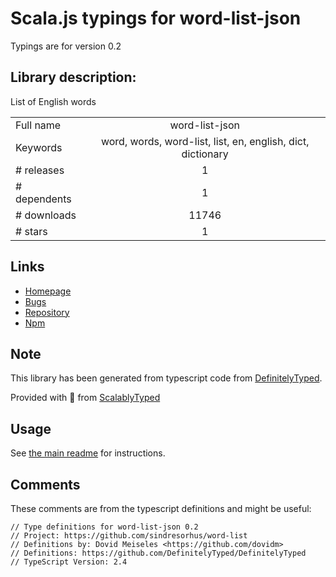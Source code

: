 
# Scala.js typings for word-list-json

Typings are for version 0.2

## Library description:
List of English words

|                    |                 |
| ------------------ | :-------------: |
| Full name          | word-list-json |
| Keywords           | word, words, word-list, list, en, english, dict, dictionary |
| # releases         | 1 |
| # dependents       | 1 |
| # downloads        | 11746 |
| # stars            | 1 |

## Links
- [Homepage](https://github.com/sindresorhus/word-list)
- [Bugs](https://github.com/sindresorhus/word-list/issues)
- [Repository](https://github.com/sindresorhus/word-list)
- [Npm](https://www.npmjs.com/package/word-list-json)
    


## Note
This library has been generated from typescript code from [DefinitelyTyped](https://definitelytyped.org).

Provided with :purple_heart: from [ScalablyTyped](https://github.com/oyvindberg/ScalablyTyped)

## Usage
See [the main readme](../../readme.md) for instructions.

## Comments

These comments are from the typescript definitions and might be useful:
```
// Type definitions for word-list-json 0.2
// Project: https://github.com/sindresorhus/word-list
// Definitions by: Dovid Meiseles <https://github.com/dovidm>
// Definitions: https://github.com/DefinitelyTyped/DefinitelyTyped
// TypeScript Version: 2.4

```

